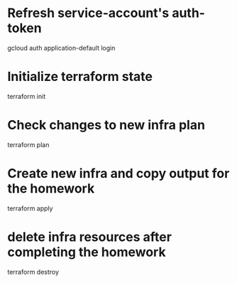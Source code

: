# Refresh service-account's auth-token
gcloud auth application-default login

# Initialize terraform state
terraform init

# Check changes to new infra plan
terraform plan 

# Create new infra and copy output for the homework
terraform apply 


# delete infra resources after completing the homework
terraform destroy
